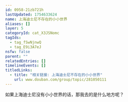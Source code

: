 ```yaml
---
id: 0958-21zb721h
lastUpdated: 1754633624
name: 上海迪士尼不存在的小小世界
aliases: []
layer: 5
categoryId: cat_X3JSNomc
tagIds:
  - tag_fSwNjnwQ
  - tag_E9i3A7eJ
nsfw: false
parent: ""
relatedEntries: []
timelineEvents: []
titledLinks:
  - title: "相关链接: 上海迪士尼不存在的小小世界"
    url: www.douban.com/group/topic/281050111
---
```


如果上海迪士尼没有小小世界的话，那我去的是什么地方呢？